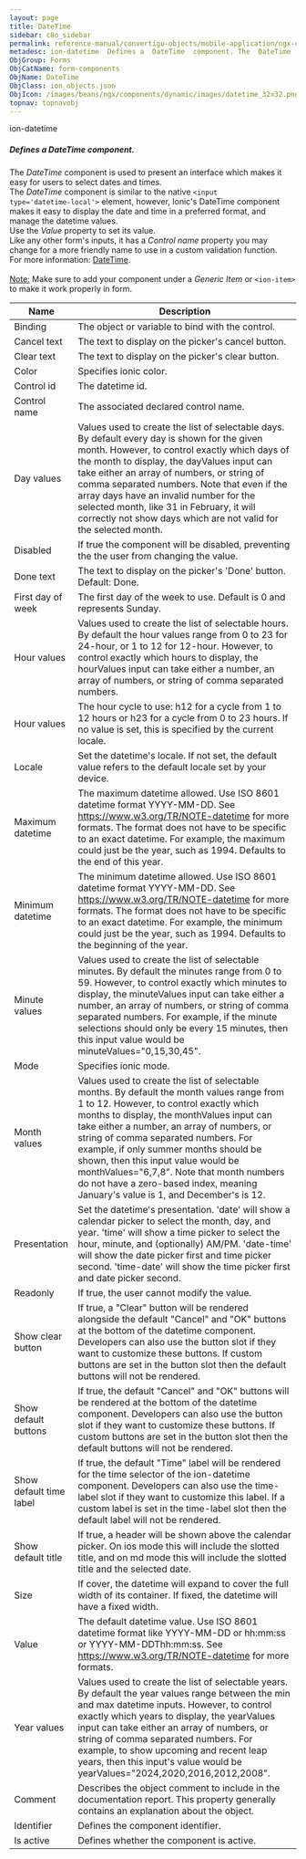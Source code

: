 ```yaml
---
layout: page
title: DateTime
sidebar: c8o_sidebar
permalink: reference-manual/convertigo-objects/mobile-application/ngx-components/form-components/datetime/
metadesc: ion-datetime  Defines a  DateTime  component. The  DateTime  component is used to present an interface which makes it easy for users to select dates a
ObjGroup: Forms
ObjCatName: form-components
ObjName: DateTime
ObjClass: ion_objects.json
ObjIcon: /images/beans/ngx/components/dynamic/images/datetime_32x32.png
topnav: topnavobj
---
```

ion-datetime<br/>

##### Defines a <i>DateTime</i> component.<br/>
The <i>DateTime</i> component is used to present an interface which makes it easy for users to select dates and times.<br/>
The <i>DateTime</i> component is similar to the native <code>&lt;input type='datetime-local'&gt;</code> element, however, Ionic&apos;s DateTime component makes it easy to display the date and time in a preferred format, and manage the datetime values.<br/>
Use the <i>Value</i> property to set its value.<br/>
Like any other form's inputs, it has a <i>Control name</i> property you may change for a more friendly name to use in a custom validation function.<br/>
For more information: <a href='https://ionic-docs-o31kiyk8l-ionic1.vercel.app/docs/api/datetime'>DateTime</a>.<br/>
<br/>
<span class='orangetwinsoft'><u>Note:</u></span> Make sure to add your component under a <i>Generic Item</i> or <code>&lt;ion-item&gt;</code> to make it work properly in form.

Name | Description 
--- | ---
Binding | The object or variable to bind with the control.
Cancel text | The text to display on the picker's cancel button.
Clear text | The text to display on the picker's clear button.
Color | Specifies ionic color.
Control id | The datetime id.
Control name | The associated declared control name.
Day values | Values used to create the list of selectable days. By default every day is shown for the given month. However, to control exactly which days of the month to display, the dayValues input can take either an array of numbers, or string of comma separated numbers. Note that even if the array days have an invalid number for the selected month, like 31 in February, it will correctly not show days which are not valid for the selected month.
Disabled | If true the component will be disabled, preventing the the user from changing the value.
Done text | The text to display on the picker's 'Done' button. Default: Done.
First day of week | The first day of the week to use. Default is 0 and represents Sunday.
Hour values | Values used to create the list of selectable hours. By default the hour values range from 0 to 23 for 24-hour, or 1 to 12 for 12-hour. However, to control exactly which hours to display, the hourValues input can take either a number, an array of numbers, or string of comma separated numbers.
Hour values | The hour cycle to use: h12 for a cycle from 1 to 12 hours or h23 for a cycle from 0 to 23 hours. If no value is set, this is specified by the current locale.
Locale | Set the datetime's locale. If not set, the default value refers to the default locale set by your device.
Maximum datetime | The maximum datetime allowed. Use ISO 8601 datetime format YYYY-MM-DD. See https://www.w3.org/TR/NOTE-datetime for more formats. The format does not have to be specific to an exact datetime. For example, the maximum could just be the year, such as 1994. Defaults to the end of this year.
Minimum datetime | The minimum datetime allowed. Use ISO 8601 datetime format YYYY-MM-DD. See https://www.w3.org/TR/NOTE-datetime for more formats. The format does not have to be specific to an exact datetime. For example, the minimum could just be the year, such as 1994. Defaults to the beginning of the year.
Minute values | Values used to create the list of selectable minutes. By default the minutes range from 0 to 59. However, to control exactly which minutes to display, the minuteValues input can take either a number, an array of numbers, or string of comma separated numbers. For example, if the minute selections should only be every 15 minutes, then this input value would be minuteValues="0,15,30,45".
Mode | Specifies ionic mode.
Month values | Values used to create the list of selectable months. By default the month values range from 1 to 12. However, to control exactly which months to display, the monthValues input can take either a number, an array of numbers, or string of comma separated numbers. For example, if only summer months should be shown, then this input value would be monthValues="6,7,8". Note that month numbers do not have a zero-based index, meaning January's value is 1, and December's is 12.
Presentation | Set the datetime's presentation. 'date' will show a calendar picker to select the month, day, and year. 'time' will show a time picker to select the hour, minute, and (optionally) AM/PM. 'date-time' will show the date picker first and time picker second. 'time-date' will show the time picker first and date picker second.
Readonly | If true, the user cannot modify the value.
Show clear button | If true, a "Clear" button will be rendered alongside the default "Cancel" and "OK" buttons at the bottom of the datetime component. Developers can also use the button slot if they want to customize these buttons. If custom buttons are set in the button slot then the default buttons will not be rendered.
Show default buttons | If true, the default "Cancel" and "OK" buttons will be rendered at the bottom of the datetime component. Developers can also use the button slot if they want to customize these buttons. If custom buttons are set in the button slot then the default buttons will not be rendered.
Show default time label | If true, the default "Time" label will be rendered for the time selector of the ion-datetime component. Developers can also use the time-label slot if they want to customize this label. If a custom label is set in the time-label slot then the default label will not be rendered.
Show default title | If true, a header will be shown above the calendar picker. On ios mode this will include the slotted title, and on md mode this will include the slotted title and the selected date.
Size | If cover, the datetime will expand to cover the full width of its container. If fixed, the datetime will have a fixed width.
Value | The default datetime value. Use ISO 8601 datetime format like YYYY-MM-DD or hh:mm:ss or YYYY-MM-DDThh:mm:ss. See https://www.w3.org/TR/NOTE-datetime for more formats.
Year values | Values used to create the list of selectable years. By default the year values range between the min and max datetime inputs. However, to control exactly which years to display, the yearValues input can take either an array of numbers, or string of comma separated numbers. For example, to show upcoming and recent leap years, then this input's value would be yearValues="2024,2020,2016,2012,2008".
Comment | Describes the object comment to include in the documentation report.  This property generally contains an explanation about the object. 
Identifier | Defines the component identifier.  
Is active | Defines whether the component is active. 

